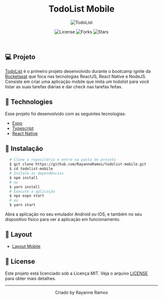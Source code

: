 <h1 align='center'>TodoList Mobile</h1>

<p align='center'>
  <img src='https://github.com/RayanneRamos/todolist-mobile/assets/43352880/31e6648c-d799-451d-8011-f41ea0a449db' alt='TodoList' />
</p>

<p  align='center'>
  <img src='https://img.shields.io/badge/license-MIT-%23835afd' alt='License' />
  <img src='https://img.shields.io/badge/forks-MIT-%23835afd' alt='Forks' />
  <img src='https://img.shields.io/badge/stars-MIT-%23835afd' alt='Stars' />
</p>

<br>

## 💻 Projeto

[TodoList]() é o primeiro projeto desenvolvido durante o bootcamp ignite da [Rocketseat](https://www.rocketseat.com.br/) que foca nas tecnologias ReactJS, React Native e NodeJS. Consiste em criar uma aplicação mobile que imita um todolist para você listar as suas tarefas diárias e dar check nas tarefas feitas.

## 🧪 Technologies

Esse projeto foi desenvolvido com as seguintes tecnologias:

- [Expo](https://expo.dev/)
- [Typescript](https://www.typescriptlang.org/)
- [React Native](https://reactnative.dev/)

## 🚀 Instalação

```bash
  # Clone o repositório e entre na pasta do projeto
  $ git clone https://github.com/RayanneRamos/todolist-mobile.git
  $ cd todolist-mobile
  # Instale as dependências
  $ npm install
  # ou
  $ yarn install
  # Execute a aplicação
  $ npx expo start
  # ou
  $ yarn start
```

Abra a aplicação no seu emulador Android ou IOS, e também no seu dispositivo físico para ver a aplicação em funcionamento.

## 🔖 Layout

- [Layout Mobile](<https://www.figma.com/file/nKQZQHCMu4ffm92uJA0hC3/ToDo-List-%E2%80%A2-Desafio-React-Native-(Copy)-(Copy)?type=design&node-id=3603%3A3534&mode=dev>)

## 📝 License

Este projeto está licenciado sob a Licença MIT. Veja o arquivo [LICENSE](LICENSE) para obter mais detalhes.

---

<p align='center'>Criado by Rayanne Ramos</p>

